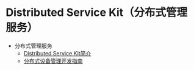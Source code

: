 # Distributed Service Kit（分布式管理服务）

- 分布式管理服务
  - [Distributed Service Kit简介](distributedservice-kit-intro.md)
  - [分布式设备管理开发指南](devicemanager-guidelines.md)

